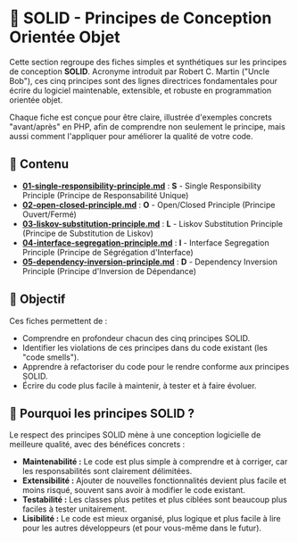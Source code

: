# 🧱 SOLID - Principes de Conception Orientée Objet

Cette section regroupe des fiches simples et synthétiques sur les principes de conception **SOLID**. Acronyme introduit par Robert C. Martin ("Uncle Bob"), ces cinq principes sont des lignes directrices fondamentales pour écrire du logiciel maintenable, extensible, et robuste en programmation orientée objet.

Chaque fiche est conçue pour être claire, illustrée d'exemples concrets "avant/après" en PHP, afin de comprendre non seulement le principe, mais aussi comment l'appliquer pour améliorer la qualité de votre code.

## 📂 Contenu

-   [**01-single-responsibility-principle.md**](./01-single-responsibility-principle.md) : **S** - Single Responsibility Principle (Principe de Responsabilité Unique)
-   [**02-open-closed-principle.md**](./02-open-closed-principle.md) : **O** - Open/Closed Principle (Principe Ouvert/Fermé)
-   [**03-liskov-substitution-principle.md**](./03-liskov-substitution-principle.md) : **L** - Liskov Substitution Principle (Principe de Substitution de Liskov)
-   [**04-interface-segregation-principle.md**](./04-interface-segregation-principle.md) : **I** - Interface Segregation Principle (Principe de Ségrégation d'Interface)
-   [**05-dependency-inversion-principle.md**](./05-dependency-inversion-principle.md) : **D** - Dependency Inversion Principle (Principe d'Inversion de Dépendance)

## 🎯 Objectif

Ces fiches permettent de :

-   Comprendre en profondeur chacun des cinq principes SOLID.
-   Identifier les violations de ces principes dans du code existant (les "code smells").
-   Apprendre à refactoriser du code pour le rendre conforme aux principes SOLID.
-   Écrire du code plus facile à maintenir, à tester et à faire évoluer.

## 🔧 Pourquoi les principes SOLID ?

Le respect des principes SOLID mène à une conception logicielle de meilleure qualité, avec des bénéfices concrets :

-   **Maintenabilité :** Le code est plus simple à comprendre et à corriger, car les responsabilités sont clairement délimitées.
-   **Extensibilité :** Ajouter de nouvelles fonctionnalités devient plus facile et moins risqué, souvent sans avoir à modifier le code existant.
-   **Testabilité :** Les classes plus petites et plus ciblées sont beaucoup plus faciles à tester unitairement.
-   **Lisibilité :** Le code est mieux organisé, plus logique et plus facile à lire pour les autres développeurs (et pour vous-même dans le futur).
